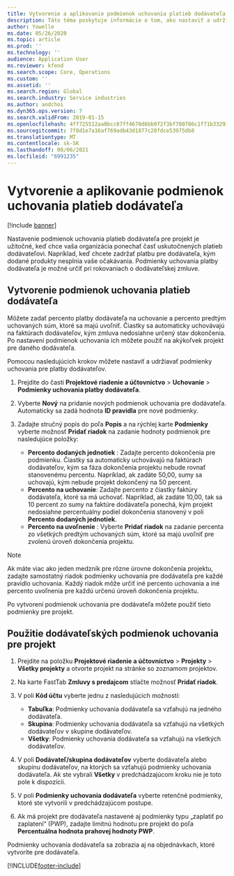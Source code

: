 ```yaml
---
title: Vytvorenie a aplikovanie podmienok uchovania platieb dodávateľa
description: Táto téma poskytuje informácie o tom, ako nastaviť a udržiavať podmienky uchovania platieb dodávateľa.
author: Yowelle
ms.date: 05/26/2020
ms.topic: article
ms.prod: ''
ms.technology: ''
audience: Application User
ms.reviewer: kfend
ms.search.scope: Core, Operations
ms.custom: ''
ms.assetid: ''
ms.search.region: Global
ms.search.industry: Service industries
ms.author: andchoi
ms.dyn365.ops.version: 7
ms.search.validFrom: 2019-01-15
ms.openlocfilehash: 4ff725512aa0bcc87ff4670d6bb072f3bf780786c1f71b332914887f4d4ccf13
ms.sourcegitcommit: 7f8d1e7a16af769adb43d1877c28fdce53975db8
ms.translationtype: MT
ms.contentlocale: sk-SK
ms.lasthandoff: 08/06/2021
ms.locfileid: "6991235"
---
```

# <a name="create-and-apply-vendor-payment-retention-terms"></a>Vytvorenie a aplikovanie podmienok uchovania platieb dodávateľa

[!include [banner](../includes/banner.md)] 

Nastavenie podmienok uchovania platieb dodávateľa pre projekt je užitočné, keď chce vaša organizácia ponechať časť uskutočnených platieb dodávateľovi. Napríklad, keď chcete zadržať platbu pre dodávateľa, kým dodané produkty nesplnia vaše očakávania. Podmienky uchovania platby dodávateľa je možné určiť pri rokovaniach o dodávateľskej zmluve.

## <a name="create-vendor-payment-retention-terms"></a>Vytvorenie podmienok uchovania platieb dodávateľa

Môžete zadať percento platby dodávateľa na uchovanie a percento predtým uchovaných súm, ktoré sa majú uvoľniť. Čiastky sa automaticky uchovávajú na faktúrach dodávateľov, kým zmluva nedosiahne určený stav dokončenia. Po nastavení podmienok uchovania ich môžete použiť na akýkoľvek projekt pre daného dodávateľa.

Pomocou nasledujúcich krokov môžete nastaviť a udržiavať podmienky uchovania pre platby dodávateľov. 

1. Prejdite do časti **Projektové riadenie a účtovníctvo** > **Uchovanie** > **Podmienky uchovania platby dodávateľa**.
2. Vyberte **Nový** na pridanie nových podmienok uchovania pre dodávateľa. Automaticky sa zadá hodnota **ID pravidla** pre nové podmienky. 
3. Zadajte stručný popis do poľa **Popis** a na rýchlej karte **Podmienky** vyberte možnosť **Pridať riadok** na zadanie hodnoty podmienok pre nasledujúce položky:

   - **Percento dodaných jednotiek** : Zadajte percento dokončenia pre podmienku. Čiastky sa automaticky uchovávajú na faktúrach dodávateľov, kým sa fáza dokončenia projektu nebude rovnať stanovenému percentu. Napríklad, ak zadáte 50,00, sumy sa uchovajú, kým nebude projekt dokončený na 50 percent.
   - **Percento na uchovanie**: Zadajte percento z čiastky faktúry dodávateľa, ktoré sa má uchovať. Napríklad, ak zadáte 10,00, tak sa 10 percent zo sumy na faktúre dodávateľa ponechá, kým projekt nedosiahne percentuálny podiel dokončenia stanovený v poli **Percento dodaných jednotiek**.
   - **Percento na uvoľnenie** : Vyberte **Pridať riadok** na zadanie percenta zo všetkých predtým uchovaných súm, ktoré sa majú uvoľniť pre zvolenú úroveň dokončenia projektu.

> [!NOTE]
> Ak máte viac ako jeden medzník pre rôzne úrovne dokončenia projektu, zadajte samostatný riadok podmienky uchovania pre dodávateľa pre každé pravidlo uchovania. Každý riadok môže určiť iné percento uchovania a iné percento uvoľnenia pre každú určenú úroveň dokončenia projektu.

Po vytvorení podmienok uchovania pre dodávateľa môžete použiť tieto podmienky pre projekt.

## <a name="apply-vendor-retention-terms-to-a-project"></a>Použitie dodávateľských podmienok uchovania pre projekt

1. Prejdite na položku **Projektové riadenie a účtovníctvo** > **Projekty** > **Všetky projekty** a otvorte projekt na stránke so zoznamom projektov.
2. Na karte FastTab **Zmluvy s predajcom** stlačte možnosť **Pridať riadok**.
3. V poli **Kód účtu** vyberte jednu z nasledujúcich možností: 

   - **Tabuľka**: Podmienky uchovania dodávateľa sa vzťahujú na jedného dodávateľa.
   - **Skupina**: Podmienky uchovania dodávateľa sa vzťahujú na všetkých dodávateľov v skupine dodávateľov.
   - **Všetky**: Podmienky uchovania dodávateľa sa vzťahujú na všetkých dodávateľov.

4. V poli **Dodávateľ/skupina dodávateľov** vyberte dodávateľa alebo skupinu dodávateľov, na ktorých sa vzťahujú podmienky uchovania dodávateľa. Ak ste vybrali **Všetky** v predchádzajúcom kroku nie je toto pole k dispozícii.
5. V poli **Podmienky uchovania dodávateľa** vyberte retenčné podmienky, ktoré ste vytvorili v predchádzajúcom postupe.
6. Ak má projekt pre dodávateľa nastavené aj podmienky typu „zaplatiť po zaplatení“ (PWP), zadajte limitnú hodnotu pre projekt do poľa **Percentuálna hodnota prahovej hodnoty PWP**.

Podmienky uchovania dodávateľa sa zobrazia aj na objednávkach, ktoré vytvoríte pre dodávateľa.


[!INCLUDE[footer-include](../includes/footer-banner.md)]
